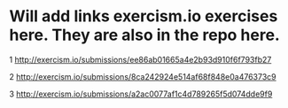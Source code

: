 # Will add links exercism.io exercises here. They are also in the repo here.
1 http://exercism.io/submissions/ee86ab01665a4e2b93d910f6f793fb27

2 http://exercism.io/submissions/8ca242924e514af68f848e0a476373c9

3 http://exercism.io/submissions/a2ac0077af1c4d789265f5d074dde9f9
